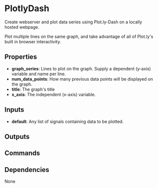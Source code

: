 PlotlyDash
==========
Create webserver and plot data series using Plot.ly-Dash on a locally hosted webpage.

Plot multiple lines on the same graph, and take advantage of all of Plot.ly's built in browser interactivity.

Properties
----------
- **graph_series**: Lines to plot on the graph. Supply a dependent (y-axis) variable and name per line.
- **num_data_points**: How many previous data points will be displayed on the graph.
- **title**: The graph's title
- **x_axis**: The independent (x-axis) variable.

Inputs
------
- **default**: Any list of signals containing data to be plotted.

Outputs
-------

Commands
--------

Dependencies
------------
None

